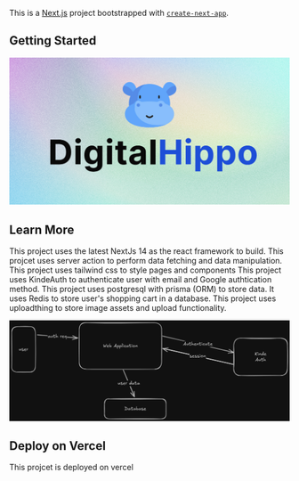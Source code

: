 This is a [Next.js](https://nextjs.org/) project bootstrapped with [`create-next-app`](https://github.com/vercel/next.js/tree/canary/packages/create-next-app).

## Getting Started

![Screenshot](/public/thumbnail.jpg)

## Learn More

This project uses the latest NextJs 14 as the react framework to build.
This projcet uses server action to perform data fetching and data manipulation.
This project uses tailwind css to style pages and components
This project uses KindeAuth to authenticate user with email and Google authtication method.
This project uses postgresql with prisma (ORM) to store data. It uses Redis to store user's shopping cart in a database.
This project uses uploadthing to store image assets and upload functionality.

![Screenshot](/public/Auth%20flow%20diagram.png)

## Deploy on Vercel

This projcet is deployed on vercel
